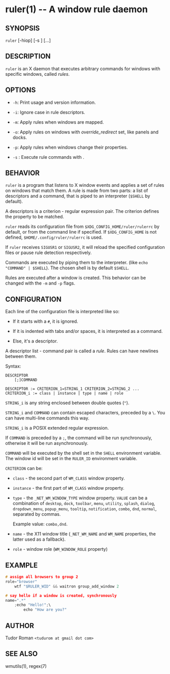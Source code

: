 ruler(1) -- A window rule daemon
================================

## SYNOPSIS

`ruler` [-hiop] [-s <shell>] <filename> [<filename>...]

## DESCRIPTION

`ruler` is an X daemon that executes arbitrary commands for windows with
specific windows, called *rules*.

## OPTIONS

* `-h`:
	Print usage and version information.

* `-i`:
	Ignore case in rule descriptors.

* `-m`:
	Apply rules when windows are mapped.

* `-o`:
	Apply rules on windows with *override_redirect* set, like panels and docks.

* `-p`:
	Apply rules when windows change their properties.

* `-s` <shell>:
	Execute rule commands with <shell>.

## BEHAVIOR

`ruler` is a program that listens to X window events and applies a set of rules
on windows that match them. A rule is made from two parts: a list of descriptors and a
command, that is piped to an interpreter (`$SHELL` by default).

A descriptors is a criterion - regular expression pair. The criterion defines the property to
be matched.

`ruler` reads its configuration file from `$XDG_CONFIG_HOME/ruler/rulerrc` by
default, or from the command line if specified. If `$XDG_CONFIG_HOME` is not
defined, `$HOME/.config/ruler/rulerrc` is used.

If `ruler` receives `SIGUSR1` or `SIGUSR2`, it will reload the specified
configuration files or pause rule detection respectively.

Commands are executed by piping them to the interpreter. (like `echo "COMMAND" |
		$SHELL`). The chosen shell is by default `$SHELL`.

Rules are executed after a window is created. This behavior can be changed with
the `-m` and `-p` flags.

## CONFIGURATION

Each line of the configuration file is interpreted like so:

* If it starts with a `#`, it is ignored.

* If it is indented with tabs and/or spaces, it is interpreted as a command.

* Else, it's a descriptor.

A descriptor list - command pair is called a *rule*. Rules can have newlines
between them.

Syntax:

```
DESCRIPTOR
	[;]COMMAND

DESCRIPTOR := CRITERION_1=STRING_1 CRITERION_2=STRING_2 ...
CRITERION_i := class | instance | type | name | role
```

`STRING_i` is any string enclosed between double quotes (`"`).

`STRING_i` and `COMMAND` can contain escaped characters, preceded by a `\`. You
can have multi-line commands this way.

`STRING_i` is a POSIX extended regular expression.

If `COMMAND` is preceded by a `;`, the command will be run synchronously,
otherwise it will be run asynchronously.

`COMMAND` will be executed by the shell set in the `SHELL` environment
variable. The window id will be set in the `RULER_ID` environment variable.

`CRITERION` can be:

* `class` - the second part of `WM_CLASS` window property.

* `instance` - the first part of `WM_CLASS` window property.

* `type` - the `_NET_WM_WINDOW_TYPE` window property. `VALUE` can be a
combination of
	`desktop`, `dock`, `toolbar`, `menu`, `utility`, `splash`, `dialog`,
	`dropdown_menu`, `popup_menu`, `tooltip`, `notification`, `combo`, `dnd`,
	`normal`, separated by commas.

	Example value: `combo,dnd`.

* `name` - the X11 window title (`_NET_WM_NAME` and `WM_NAME` properties, the
	latter used as a fallback).

* `role` - window role (`WM_WINDOW_ROLE` property)

## EXAMPLE

```c
# assign all browsers to group 2
role="browser"
	wtf "$RULER_WID" && waitron group_add_window 2

# say hello if a window is created, synchronously
name=".*"
	;echo "Hello!";\
		echo "How are you?"
```

## AUTHOR

Tudor Roman `<tudurom at gmail dot com>`

## SEE ALSO

wmutils(1), regex(7)
